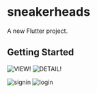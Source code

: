 # sneakerheads

A new Flutter project.

## Getting Started
![VIEW!](https://firebasestorage.googleapis.com/v0/b/sneakerheadsdb.appspot.com/o/view.PNG?alt=media&token=c5cdf920-f89d-4599-8593-624dd8d4ddf4)
![DETAIL!](https://firebasestorage.googleapis.com/v0/b/sneakerheadsdb.appspot.com/o/detail.PNG?alt=media&token=8b28bc72-6815-4cab-bd96-d748f6994af1)
<!-- This project is a starting point for a Flutter application. -->

<!-- A few resources to get you started if this is your first Flutter project:

- [Lab: Write your first Flutter app](https://flutter.dev/docs/get-started/codelab)
- [Cookbook: Useful Flutter samples](https://flutter.dev/docs/cookbook)

For help getting started with Flutter, view our
[online documentation](https://flutter.dev/docs), which offers tutorials,
samples, guidance on mobile development, and a full API reference. -->
![signin](https://user-images.githubusercontent.com/95377611/226417966-62140395-d228-4402-ba17-0c4877da6a24.png)
![login](https://user-images.githubusercontent.com/95377611/226417977-e482345d-1642-46d6-98ec-208ade1a0f91.png)
